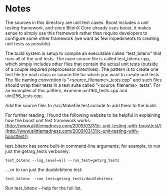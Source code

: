 # Notes
The sources in this directory are unit test cases.  Boost includes a
unit testing framework, and since BitenX Core already uses boost, it makes
sense to simply use this framework rather than require developers to
configure some other framework (we want as few impediments to creating
unit tests as possible).

The build system is setup to compile an executable called "test_bitenx"
that runs all of the unit tests.  The main source file is called
test_bitenx.cpp, which simply includes other files that contain the
actual unit tests (outside of a couple required preprocessor
directives).  The pattern is to create one test file for each class or
source file for which you want to create unit tests.  The file naming
convention is "<source_filename>_tests.cpp" and such files should wrap
their tests in a test suite called "<source_filename>_tests".  For an
examples of this pattern, examine uint160_tests.cpp and
uint256_tests.cpp.

Add the source files to /src/Makefile.test.include to add them to the build.

For further reading, I found the following website to be helpful in
explaining how the boost unit test framework works:
[http://www.alittlemadness.com/2009/03/31/c-unit-testing-with-boosttest/](http://www.alittlemadness.com/2009/03/31/c-unit-testing-with-boosttest/).

test_bitenx has some built-in command-line arguments; for
example, to run just the getarg_tests verbosely:

    test_bitenx --log_level=all --run_test=getarg_tests

... or to run just the doublebitenx test:

    test_bitenx --run_test=getarg_tests/doublebitenx

Run  test_bitenx --help   for the full list.

